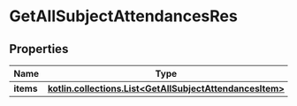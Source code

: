 
# GetAllSubjectAttendancesRes

## Properties
| Name | Type | Description | Notes |
| ------------ | ------------- | ------------- | ------------- |
| **items** | [**kotlin.collections.List&lt;GetAllSubjectAttendancesItem&gt;**](GetAllSubjectAttendancesItem.md) |  |  |



